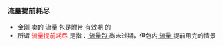 

### 流量提前耗尽
- [ 金刚 ](https://github.com/a2zitpro/web/blob/master/a2zitpro.md)卖的[ 流量 ](https://github.com/a2zitpro/web/blob/master/kkdatatraffic.md)包是附带[ 有效期 ](https://github.com/a2zitpro/web/blob/master/kkdatatrafficpackagevalidityperiod.md)的
- 所谓<font color="red"> 流量提前耗尽 </font>是指：[ 流量包 ](https://github.com/a2zitpro/web/blob/master/kkdatatrafficpackage.md)尚未过期，但包内[ 流量 ](https://github.com/a2zitpro/web/blob/master/kkdatatraffic.md)提前用完的情景
